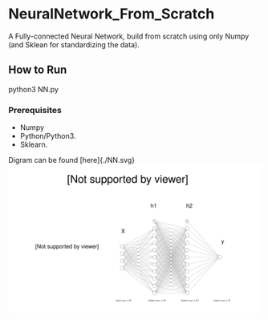 # NeuralNetwork_From_Scratch
A Fully-connected Neural Network, build from scratch using only Numpy (and Sklean for standardizing the data).

## How to Run
python3 NN.py

### Prerequisites
- Numpy
- Python/Python3.
- Sklearn.

Digram can be found [here]{./NN.svg}
<img src="./NN.svg">
